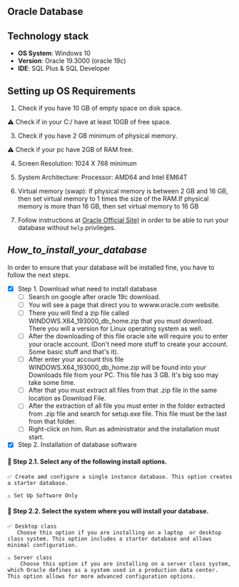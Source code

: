 ## Oracle Database

## Technology stack  
- **OS System**: Windows 10
- **Version**: Oracle 19.3000 (oracle 19c)
- **IDE**: SQL Plus & SQL Developer

## Setting up OS Requirements
1. Check if you have 10 GB of empty space on disk space.
   
⚠️ Check if in your C:/ have at least 10GB of free space.

3. Check if you have 2 GB minimum of physical memory.
   
⚠️ Check if your pc have 2GB of RAM free.

4. Screen Resolution: 1024 X 768 minimum

5. System Architecture: Processor: AMD64 and Intel EM64T

6. Virtual memory (swap): If physical memory is between 2 GB and 16 GB, then set virtual memory to 1 times the size of the RAM.If physical memory is more than 16 GB, then set virtual memory to 16 GB

7. Follow instructions at [Oracle Official Site)](https://docs.oracle.com/en/database/oracle/oracle-database/19/ntdbi/operating-system-checklist-oracle-database-installation-microsoft-windows.html) in order to be able to run your database without `help` privileges. 

## _How_to_install_your_database_

In order to ensure that your database will be installed fine, you have to follow the next steps.

- [x] Step 1. Download what need to install database 
     - [ ] Search on google after oracle 19c download.
     - [ ] You will see a page that direct you to wwww.oracle.com website.
     - [ ] There you will find a zip file called WINDOWS.X64_193000_db_home.zip that you must download.
           There you will a version for Linux operating system as well.
     - [ ] After the downloading of this file oracle site will require you to enter your oracle account. (Don't need more stuff to create your account. Some basic stuff and that's it).
     - [ ] After enter your account this file  WINDOWS.X64_193000_db_home.zip will be found into your Downloads file from your PC. This file has 3 GB. It's big soo may take some time.
     - [ ] After that you must extract all files from that .zip file in the same location as Download File.
     - [ ] After the extraction of all file you must enter in the folder extracted from .zip file and search for setup.exe file. This file must be the last from that folder.
     - [ ] Right-click on him. Run as administrator and the installation must start.
- [x] Step 2. Installation of database software
    
#### 🔽 Step 2.1. Select any of the following install options. 
```
✅ Create amd configure a single instance database. This option creates a starter database.
```
```
⚠️ Set Up Software Only 
```   
#### 🔽 Step 2.2. Select the system where you will install your database. 
```
✅ Desktop class
   Choose this option if you are installing on a laptop  or desktop class system. This option includes a starter database and allows minimal configuration. 
```
```
⚠️ Server class
    Choose this option if you are installing on a server class system, which Oracle defines as a system used in a production data center. This option allows for more advanced configuration options. 
```   

    
